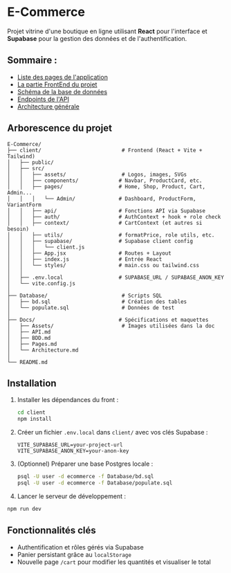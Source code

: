 # E-Commerce
Projet vitrine d'une boutique en ligne utilisant **React** pour l'interface et **Supabase** pour la gestion des données et de l'authentification.

## Sommaire :
- [Liste des pages de l'application](./Docs/Pages.md)
- [La partie FrontEnd du projet](./client/README.md)
- [Schéma de la base de données](./Docs/BDD.md)
- [Endpoints de l'API](./Docs/API.md)
- [Architecture générale](./Docs/Architecture.md)

## Arborescence du projet

```plaintext
E-Commerce/
├── client/                          # Frontend (React + Vite + Tailwind)
│   ├── public/
│   ├── src/
│   │   ├── assets/                  # Logos, images, SVGs
│   │   ├── components/             # Navbar, ProductCard, etc.
│   │   ├── pages/                  # Home, Shop, Product, Cart, Admin...
│   │   │   └── Admin/              # Dashboard, ProductForm, VariantForm
│   │   ├── api/                    # Fonctions API via Supabase
│   │   ├── auth/                   # AuthContext + hook + role check
│   │   ├── context/                # CartContext (et autres si besoin)
│   │   ├── utils/                  # formatPrice, role utils, etc.
│   │   ├── supabase/               # Supabase client config
│   │   │   └── client.js
│   │   ├── App.jsx                 # Routes + Layout
│   │   ├── index.js                # Entrée React
│   │   └── styles/                 # main.css ou tailwind.css
│   │
│   ├── .env.local                  # SUPABASE_URL / SUPABASE_ANON_KEY
│   └── vite.config.js
│
├── Database/                        # Scripts SQL
│   ├── bd.sql                       # Création des tables
│   └── populate.sql                 # Données de test
│
├── Docs/                           # Spécifications et maquettes
│   ├── Assets/                      # Images utilisées dans la doc
│   ├── API.md
│   ├── BDD.md
│   ├── Pages.md
│   └── Architecture.md
│
└── README.md

```

## Installation

1. Installer les dépendances du front :

   ```bash
   cd client
   npm install
   ```

2. Créer un fichier `.env.local` dans `client/` avec vos clés Supabase :

   ```env
   VITE_SUPABASE_URL=your-project-url
   VITE_SUPABASE_ANON_KEY=your-anon-key
   ```

3. (Optionnel) Préparer une base Postgres locale :

   ```bash
   psql -U user -d ecommerce -f Database/bd.sql
   psql -U user -d ecommerce -f Database/populate.sql
   ```

4. Lancer le serveur de développement :

  ```bash
  npm run dev
  ```

## Fonctionnalités clés

- Authentification et rôles gérés via Supabase
- Panier persistant grâce au `localStorage`
- Nouvelle page `/cart` pour modifier les quantités et visualiser le total





